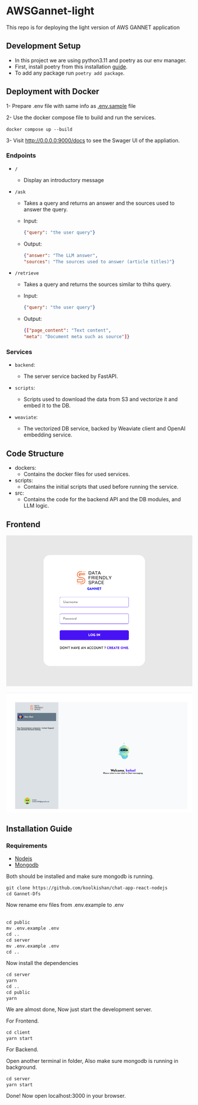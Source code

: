 # AWSGannet-light
This repo is for deploying the light version of AWS GANNET application

## Development Setup
- In this project we are using python3.11 and poetry as our env manager.
- First, install poetry from this installation [guide](https://python-poetry.org/docs/#installation).
- To add any package run `poetry add package`.

## Deployment with Docker
1- Prepare .env file with same info as [.env.sample](.env.sample) file

2- Use the docker compose file to build and run the services.

`docker compose up --build`

3- Visit http://0.0.0.0:9000/docs to see the Swager UI of the appliation.

### Endpoints
- `/`
  - Display an introductory message
  
- `/ask` 
  - Takes a query and returns an answer and the sources used to answer the query.
  - Input:

    ```json
    {"query": "the user query"}
    ```
  - Output:
    ```json
    {"answer": "The LLM answer",
    "sources": "The sources used to answer (article titles)"}
    ```
- `/retrieve`
  - Takes a query and returns the sources similar to thihs query.
  - Input:

    ```json
    {"query": "the user query"}
    ```
  - Output:
    ```json
    {["page_content": "Text content",
    "meta": "Document meta such as source"]}
    ```
### Services
- `backend`:
  - The server service backed by FastAPI.

- `scripts`:
  - Scripts used to download the data from S3 and vectorize it and embed it to the DB.

- `weaviate`:
  - The vectorized DB service, backed by Weaviate client and OpenAI embedding service.

## Code Structure
- dockers:
  - Contains the docker files for used services.
- scripts:
  - Contains the initial scripts that used before running the service.
- src:
  - Contains the code for the backend API and the DB modules, and LLM logic.


## Frontend 

![login page](./images/login.png)

![home page](./images/home.png)

## Installation Guide

### Requirements
- [Nodejs](https://nodejs.org/en/download)
- [Mongodb](https://www.mongodb.com/docs/manual/administration/install-community/)

Both should be installed and make sure mongodb is running.

```shell
git clone https://github.com/koolkishan/chat-app-react-nodejs
cd Gannet-Dfs
```
Now rename env files from .env.example to .env
```shell

cd public
mv .env.example .env
cd ..
cd server
mv .env.example .env
cd ..
```

Now install the dependencies
```shell
cd server
yarn
cd ..
cd public
yarn
```
We are almost done, Now just start the development server.

For Frontend.
```shell
cd client
yarn start
```
For Backend.

Open another terminal in folder, Also make sure mongodb is running in background.
```shell
cd server
yarn start
```

Done! Now open localhost:3000 in your browser.
